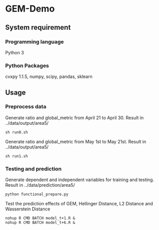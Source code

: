 # GEM-Demo

## System requirement

### Programming language
    
Python 3
    
### Python Packages

cvxpy 1.1.5, numpy, scipy, pandas, sklearn


## Usage

### Preprocess data

Generate ratio and global_metric from April 21 to April 30. Result in ../data/output/area5/
```
sh run0.sh
```

Generate ratio and global_metric from May 1st to May 21st. Result in ../data/output/area5/
```
sh run1.sh
```

### Testing and prediction

Generate dependent and independent variables for training and testing. Result in ../data/prediction/area5/
```
python functional_prepare.py
```
  
Test the prediction effects of GEM, Hellinger Distance, L2 Distance and Wasserstein Distance
```
nohup R CMD BATCH model_t+1.R &
nohup R CMD BATCH model_t+6.R &
```

   

